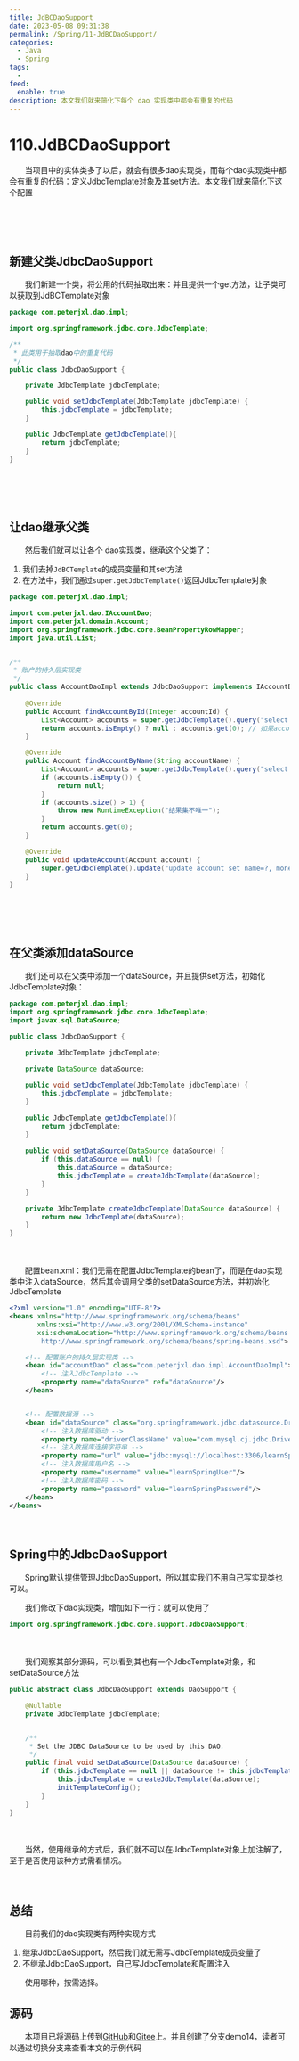 ```yaml
---
title: JdBCDaoSupport
date: 2023-05-08 09:31:38
permalink: /Spring/11-JdBCDaoSupport/
categories:
  - Java
  - Spring
tags:
  - 
feed:
  enable: true
description: 本文我们就来简化下每个 dao 实现类中都会有重复的代码
---
```

# 110.JdBCDaoSupport

　　当项目中的实体类多了以后，就会有很多dao实现类，而每个dao实现类中都会有重复的代码：定义JdbcTemplate对象及其set方法。本文我们就来简化下这个配置
<!-- more -->
　　‍

　　‍

## 新建父类JdbcDaoSupport

　　我们新建一个类，将公用的代码抽取出来：并且提供一个get方法，让子类可以获取到JdBCTemplate对象

```java
package com.peterjxl.dao.impl;

import org.springframework.jdbc.core.JdbcTemplate;

/**
 * 此类用于抽取dao中的重复代码
 */
public class JdbcDaoSupport {

    private JdbcTemplate jdbcTemplate;

    public void setJdbcTemplate(JdbcTemplate jdbcTemplate) {
        this.jdbcTemplate = jdbcTemplate;
    }

    public JdbcTemplate getJdbcTemplate(){
        return jdbcTemplate;
    }
}

```

　　‍

　　‍

## 让dao继承父类

　　然后我们就可以让各个 dao实现类，继承这个父类了：

1. 我们去掉`JdBCTemplate`的成员变量和其set方法
2. 在方法中，我们通过`super.getJdbcTemplate()`返回JdbcTemplate对象

```java
package com.peterjxl.dao.impl;

import com.peterjxl.dao.IAccountDao;
import com.peterjxl.domain.Account;
import org.springframework.jdbc.core.BeanPropertyRowMapper;
import java.util.List;


/**
 * 账户的持久层实现类
 */
public class AccountDaoImpl extends JdbcDaoSupport implements IAccountDao {
  
    @Override
    public Account findAccountById(Integer accountId) {
        List<Account> accounts = super.getJdbcTemplate().query("select * from account where id = ?", new BeanPropertyRowMapper<>(Account.class), accountId);
        return accounts.isEmpty() ? null : accounts.get(0); // 如果accounts为空，返回null，否则返回accounts.get(0)
    }

    @Override
    public Account findAccountByName(String accountName) {
        List<Account> accounts = super.getJdbcTemplate().query("select * from account where name = ?", new BeanPropertyRowMapper<>(Account.class), accountName);
        if (accounts.isEmpty()) {
            return null;
        }
        if (accounts.size() > 1) {
            throw new RuntimeException("结果集不唯一");
        }
        return accounts.get(0);
    }

    @Override
    public void updateAccount(Account account) {
        super.getJdbcTemplate().update("update account set name=?, money=? where id=?", account.getName(), account.getMoney(), account.getId());
    }
}

```

　　‍

　　‍

## 在父类添加dataSource

　　我们还可以在父类中添加一个dataSource，并且提供set方法，初始化JdbcTemplate对象：

```java
package com.peterjxl.dao.impl;
import org.springframework.jdbc.core.JdbcTemplate;
import javax.sql.DataSource;

public class JdbcDaoSupport {

    private JdbcTemplate jdbcTemplate;
  
    private DataSource dataSource;

    public void setJdbcTemplate(JdbcTemplate jdbcTemplate) {
        this.jdbcTemplate = jdbcTemplate;
    }

    public JdbcTemplate getJdbcTemplate(){
        return jdbcTemplate;
    }
  
    public void setDataSource(DataSource dataSource) {
        if (this.dataSource == null) {
            this.dataSource = dataSource;
            this.jdbcTemplate = createJdbcTemplate(dataSource);
        }
    }

    private JdbcTemplate createJdbcTemplate(DataSource dataSource) {
        return new JdbcTemplate(dataSource);
    }
}
```

　　‍

　　配置bean.xml：我们无需在配置JdbcTemplate的bean了，而是在dao实现类中注入dataSource，然后其会调用父类的setDataSource方法，并初始化JdbcTemplate

```xml
<?xml version="1.0" encoding="UTF-8"?>
<beans xmlns="http://www.springframework.org/schema/beans"
       xmlns:xsi="http://www.w3.org/2001/XMLSchema-instance"
       xsi:schemaLocation="http://www.springframework.org/schema/beans
        http://www.springframework.org/schema/beans/spring-beans.xsd">

    <!-- 配置账户的持久层实现类 -->
    <bean id="accountDao" class="com.peterjxl.dao.impl.AccountDaoImpl">
        <!-- 注入JdbcTemplate -->
        <property name="dataSource" ref="dataSource"/>
    </bean>


    <!-- 配置数据源 -->
    <bean id="dataSource" class="org.springframework.jdbc.datasource.DriverManagerDataSource">
        <!-- 注入数据库驱动 -->
        <property name="driverClassName" value="com.mysql.cj.jdbc.Driver"/>
        <!-- 注入数据库连接字符串 -->
        <property name="url" value="jdbc:mysql://localhost:3306/learnSpring"/>
        <!-- 注入数据库用户名 -->
        <property name="username" value="learnSpringUser"/>
        <!-- 注入数据库密码 -->
        <property name="password" value="learnSpringPassword"/>
    </bean>
</beans>
```

　　‍

## Spring中的JdbcDaoSupport

　　Spring默认提供管理JdbcDaoSupport，所以其实我们不用自己写实现类也可以。

　　我们修改下dao实现类，增加如下一行：就可以使用了

```java
import org.springframework.jdbc.core.support.JdbcDaoSupport;
```

　　‍

　　我们观察其部分源码，可以看到其也有一个JdbcTemplate对象，和setDataSource方法

```java
public abstract class JdbcDaoSupport extends DaoSupport {

	@Nullable
	private JdbcTemplate jdbcTemplate;


	/**
	 * Set the JDBC DataSource to be used by this DAO.
	 */
	public final void setDataSource(DataSource dataSource) {
		if (this.jdbcTemplate == null || dataSource != this.jdbcTemplate.getDataSource()) {
			this.jdbcTemplate = createJdbcTemplate(dataSource);
			initTemplateConfig();
		}
	}
}
```

　　‍

　　当然，使用继承的方式后，我们就不可以在JdbcTemplate对象上加注解了，至于是否使用该种方式需看情况。

　　‍

## 总结

　　目前我们的dao实现类有两种实现方式

1. 继承JdbcDaoSupport，然后我们就无需写JdbcTemplate成员变量了
2. 不继承JdbcDaoSupport，自己写JdbcTemplate和配置注入

　　使用哪种，按需选择。

## 源码

　　本项目已将源码上传到[GitHub](https://github.com/Peter-JXL/LearnSpring)和[Gitee](https://gitee.com/peterjxl/LearnSpring)上。并且创建了分支demo14，读者可以通过切换分支来查看本文的示例代码
